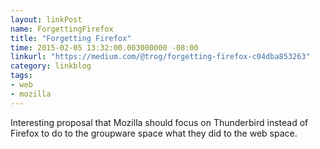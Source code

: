 ```yaml
---
layout: linkPost
name: ForgettingFirefox
title: "Forgetting Firefox"
time: 2015-02-05 13:32:00.003000000 -08:00
linkurl: "https://medium.com/@trog/forgetting-firefox-c04dba853263"
category: linkblog
tags:
- web
- mozilla
---
```


<p>Interesting proposal that Mozilla should focus on Thunderbird instead of Firefox to do to the groupware space what they did to the web space.
</p>
